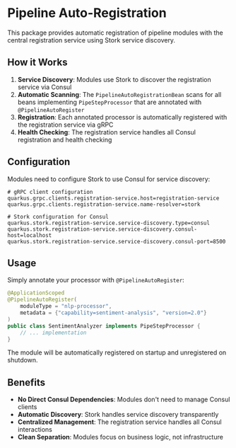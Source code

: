 # Pipeline Auto-Registration

This package provides automatic registration of pipeline modules with the central registration service using Stork service discovery.

## How it Works

1. **Service Discovery**: Modules use Stork to discover the registration service via Consul
2. **Automatic Scanning**: The `PipelineAutoRegistrationBean` scans for all beans implementing `PipeStepProcessor` that are annotated with `@PipelineAutoRegister`
3. **Registration**: Each annotated processor is automatically registered with the registration service via gRPC
4. **Health Checking**: The registration service handles all Consul registration and health checking

## Configuration

Modules need to configure Stork to use Consul for service discovery:

```properties
# gRPC client configuration
quarkus.grpc.clients.registration-service.host=registration-service
quarkus.grpc.clients.registration-service.name-resolver=stork

# Stork configuration for Consul
quarkus.stork.registration-service.service-discovery.type=consul
quarkus.stork.registration-service.service-discovery.consul-host=localhost
quarkus.stork.registration-service.service-discovery.consul-port=8500
```

## Usage

Simply annotate your processor with `@PipelineAutoRegister`:

```java
@ApplicationScoped
@PipelineAutoRegister(
    moduleType = "nlp-processor",
    metadata = {"capability=sentiment-analysis", "version=2.0"}
)
public class SentimentAnalyzer implements PipeStepProcessor {
    // ... implementation
}
```

The module will be automatically registered on startup and unregistered on shutdown.

## Benefits

- **No Direct Consul Dependencies**: Modules don't need to manage Consul clients
- **Automatic Discovery**: Stork handles service discovery transparently
- **Centralized Management**: The registration service handles all Consul interactions
- **Clean Separation**: Modules focus on business logic, not infrastructure